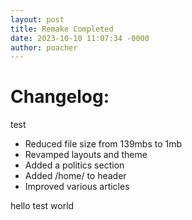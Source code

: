 ```yaml
---
layout: post
title: Remake Completed
date: 2023-10-10 11:07:34 -0000
author: poacher
---
```


# Changelog:

<span>test</span>
- Reduced file size from 139mbs to 1mb
- Revamped layouts and theme
- Added a politics section
- Added /home/ to header
- Improved various articles


<span>hello
test
world</span>